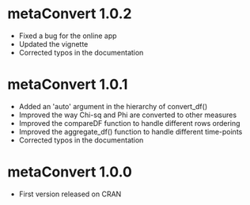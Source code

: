 # metaConvert 1.0.2
- Fixed a bug for the online app
- Updated the vignette
- Corrected typos in the documentation

# metaConvert 1.0.1
- Added an 'auto' argument in the hierarchy of convert_df()
- Improved the way Chi-sq and Phi are converted to other measures
- Improved the compareDF function to handle different rows ordering
- Improved the aggregate_df() function to handle different time-points
- Corrected typos in the documentation

# metaConvert 1.0.0
- First version released on CRAN
